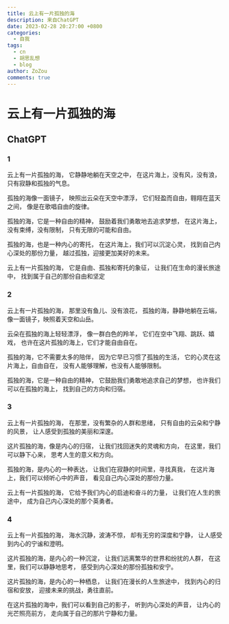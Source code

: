 ```yaml
---
title: 云上有一片孤独的海
description: 来自ChatGPT
date: 2023-02-28 20:27:00 +0800
categories:
  - 自我
tags:
  - cn
  - 胡思乱想
  - blog
author: ZoZou
comments: true
---
```


# 云上有一片孤独的海

## ChatGPT

### 1

云上有一片孤独的海， 它静静地躺在天空之中， 在这片海上，没有风，没有浪， 只有寂静和孤独的气息。

孤独的海像一面镜子， 映照出云朵在天空中漂浮， 它们轻盈而自由，翱翔在蓝天之间， 像是在歌唱自由的旋律。

孤独的海，它是一种自由的精神， 鼓励着我们勇敢地去追求梦想， 在这片海上，没有束缚，没有限制， 只有无限的可能和自由。

孤独的海，也是一种内心的寄托， 在这片海上，我们可以沉淀心灵， 找到自己内心深处的那份力量， 越过孤独，迎接更加美好的未来。

云上有一片孤独的海， 它是自由、孤独和寄托的象征， 让我们在生命的漫长旅途中， 找到属于自己的那份自由和坚定

### 2

云上有一片孤独的海， 那里没有鱼儿、没有浪花， 孤独的海，静静地躺在云端， 像一面镜子，映照着天空和山岳。

云朵在孤独的海上轻轻漂浮， 像一群白色的羚羊， 它们在空中飞翔、跳跃、嬉戏， 也许在这片孤独的海上，它们才能自由自在。

孤独的海，它不需要太多的陪伴， 因为它早已习惯了孤独的生活， 它的心灵在这片海上，自由自在， 没有人能够理解，也没有人能够限制。

孤独的海，它是一种自由的精神， 它鼓励我们勇敢地追求自己的梦想， 也许我们可以在孤独的海上， 找到自己的方向和归宿。

### 3

云上有一片孤独的海， 在那里，没有繁杂的人群和思绪， 只有自由的云朵和宁静的风景， 让人感受到孤独的美丽和深邃。

这片孤独的海，像是内心的归宿， 让我们找回迷失的灵魂和方向， 在这里，我们可以静下心来， 思考人生的意义和方向。

孤独的海，是内心的一种表达， 让我们在寂静的时间里，寻找真我， 在这片海上，我们可以倾听心中的声音， 看见自己内心深处的那份力量。

云上有一片孤独的海， 它给予我们内心的启迪和奋斗的力量， 让我们在人生的旅途中， 成为自己内心深处的那个英勇者。

### 4

云上有一片孤独的海， 海水沉静，波涛不惊， 却有无穷的深度和宁静， 让人感受到内心的宁谧和澄明。

这片孤独的海，是内心的一种沉淀， 让我们远离繁华的世界和纷扰的人群， 在这里，我们可以静静地思考， 感受到内心深处的那份孤独和安宁。

这片孤独的海，是内心的一种栖息， 让我们在漫长的人生旅途中， 找到内心的归宿和安放， 迎接未来的挑战，勇往直前。

在这片孤独的海中，我们可以看到自己的影子， 听到内心深处的声音， 让内心的光芒照亮前方， 走向属于自己的那片宁静和力量。